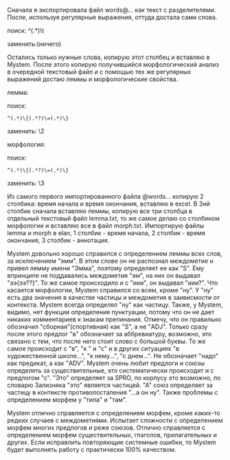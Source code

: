 Сначала я экспортировала файл words@... как текст с разделителями. После, используя регулярные выражения, оттуда достала сами слова.

поиск: ^(.*)\t

заменить:(ничего)

Остались только нужные слова, копирую этот столбец и вставляю в Mystem. После этого копирую получившийся морфологический анализ в очередной текстовый файл и с помощью тех же регулярных выражений достаю леммы и морфологические свойства.


лемма:

поиск: 

  ```^(.*)\{(.*?)\=(.*)\}```

заменить: \2

морфология:

поиск: 

  ```^(.*)\{(.*?)\=(.*)\}```

заменить: \3

Из самого первого импортированного файла @words... копирую 2 столбика: время начала и время окончания, вставляю в excel. В 3ий столбик сначала вставляю леммы, копирую все три столбца в отдельный текстовый файл lemma.txt, то же самое делаю со столбиком морфологии и вставляю все в файл morph.txt.
Импортирую файлы lemma и morph в elan, 1 столбик - время начала, 2 столбик - время окончания, 3 столбик - аннотация.


Mystem довольно хорошо справился с определением леммы всех слов, за исключением "эмм". В этом слове он не распознал междометие и привел лемму имени "Эмма", поэтому определяет ее как "S". Ему впринципе не поддавались междометия "эм", на них он выдавал "ээ{ээ??}".
То же самое происходило и с "иии", он выдавал "иии?".
Что касается морфологии, Mystem справился со всем, кроме "ну". У "ну" есть два значения в качестве частицы и междометия в заивисмости от контекста. Mystem всегда определял "ну" как частицу. Также, у  Mystem, видимо, нет функции определения пунктуации, потому что он не дает никаких комментариев к знакам препинания. Отмечу, что он правильно обозначил "сборная"(спортивная) как "S", а не "ADJ". Только сразу после этого предлог "в" обозначает за аббревиатуру, возможно, это связано с тем, что после него стоит слово с большой буквы. То же самое происходит с "в", "к " и "с" и в других ситуациях "в художественной школе...", "к нему...", "с днем...". Не обозначает "надо" как предикат, а как "ADV". Mystem очень любит предлоги и союзы определять за существительные, это систематически происходит и с предлогом "с". "Это" определяет за SPRO, по корпусу это возможно, по словарю Зализняка "это" является частицей. "А" союз определяет за частицу в контексте противопосталения "...а он ну". Также проблемы с определением морфем у "типа" и "там".

Mystem отлично справляется с определением морфем, кроме каких-то редких случаев с междометиями. Испытает сложности с определением морфем многих предлогов и реже союзов. Отлично справляется с определением морфем существительных, глаголов, прилагательных и других. Если исправлить повторяющие системные ошибки, то Mystem будет выполнять работу с практически 100% качеством.
